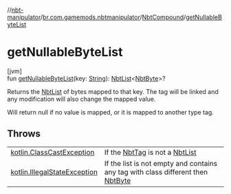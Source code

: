 //[nbt-manipulator](../../../index.md)/[br.com.gamemods.nbtmanipulator](../index.md)/[NbtCompound](index.md)/[getNullableByteList](get-nullable-byte-list.md)

# getNullableByteList

[jvm]\
fun [getNullableByteList](get-nullable-byte-list.md)(key: [String](https://kotlinlang.org/api/latest/jvm/stdlib/kotlin/-string/index.html)): [NbtList](../-nbt-list/index.md)&lt;[NbtByte](../-nbt-byte/index.md)&gt;?

Returns the [NbtList](../-nbt-list/index.md) of bytes mapped to that key. The tag will be linked and any modification will also change the mapped value.

Will return null if no value is mapped, or it is mapped to another type tag.

## Throws

| | |
|---|---|
| [kotlin.ClassCastException](https://kotlinlang.org/api/latest/jvm/stdlib/kotlin/-class-cast-exception/index.html) | If the [NbtTag](../-nbt-tag/index.md) is not a [NbtList](../-nbt-list/index.md) |
| [kotlin.IllegalStateException](https://kotlinlang.org/api/latest/jvm/stdlib/kotlin/-illegal-state-exception/index.html) | If the list is not empty and contains any tag with class different then [NbtByte](../-nbt-byte/index.md) |
